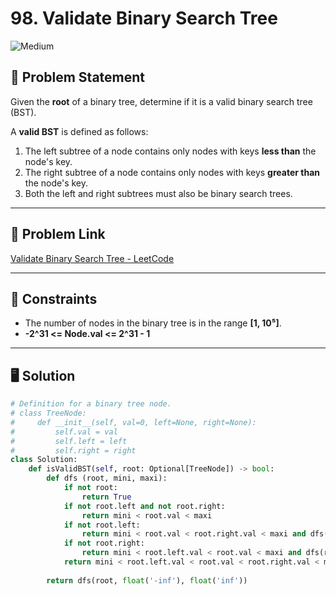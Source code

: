 # 98. Validate Binary Search Tree

![Medium](https://img.shields.io/badge/-Medium-yellow)  

## 📝 Problem Statement  

Given the **root** of a binary tree, determine if it is a valid binary search tree (BST).

A **valid BST** is defined as follows:
1. The left subtree of a node contains only nodes with keys **less than** the node's key.
2. The right subtree of a node contains only nodes with keys **greater than** the node's key.
3. Both the left and right subtrees must also be binary search trees.

---

## 🔗 Problem Link  
[Validate Binary Search Tree - LeetCode](https://leetcode.com/problems/validate-binary-search-tree/description/)  

---

## 🔹 Constraints  

- The number of nodes in the binary tree is in the range **[1, 10⁵]**.  
- **-2^31 <= Node.val <= 2^31 - 1**


---

## 🖥️ Solution  

```python
# Definition for a binary tree node.
# class TreeNode:
#     def __init__(self, val=0, left=None, right=None):
#         self.val = val
#         self.left = left
#         self.right = right
class Solution:
    def isValidBST(self, root: Optional[TreeNode]) -> bool:
        def dfs (root, mini, maxi):
            if not root:
                return True
            if not root.left and not root.right:
                return mini < root.val < maxi
            if not root.left:
                return mini < root.val < root.right.val < maxi and dfs(root.right, root.val, maxi)
            if not root.right:
                return mini < root.left.val < root.val < maxi and dfs(root.left, mini, root.val)
            return mini < root.left.val < root.val < root.right.val < maxi and dfs(root.right, root.val, maxi) and dfs(root.left, mini, root.val)
        
        return dfs(root, float('-inf'), float('inf'))
        
                
```


